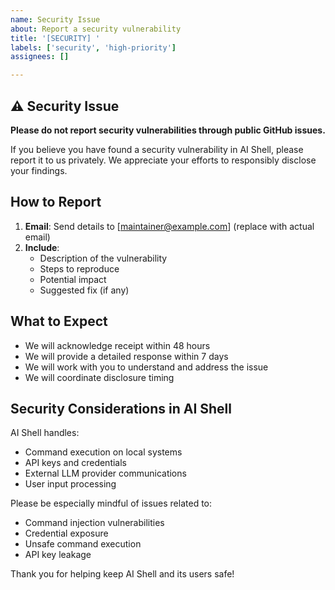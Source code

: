 ```yaml
---
name: Security Issue
about: Report a security vulnerability
title: '[SECURITY] '
labels: ['security', 'high-priority']
assignees: []

---
```


## ⚠️ Security Issue

**Please do not report security vulnerabilities through public GitHub issues.**

If you believe you have found a security vulnerability in AI Shell, please report it to us privately. We appreciate your efforts to responsibly disclose your findings.

## How to Report

1. **Email**: Send details to [maintainer@example.com] (replace with actual email)
2. **Include**:
   - Description of the vulnerability
   - Steps to reproduce
   - Potential impact
   - Suggested fix (if any)

## What to Expect

- We will acknowledge receipt within 48 hours
- We will provide a detailed response within 7 days
- We will work with you to understand and address the issue
- We will coordinate disclosure timing

## Security Considerations in AI Shell

AI Shell handles:
- Command execution on local systems
- API keys and credentials
- External LLM provider communications
- User input processing

Please be especially mindful of issues related to:
- Command injection vulnerabilities
- Credential exposure
- Unsafe command execution
- API key leakage

Thank you for helping keep AI Shell and its users safe!